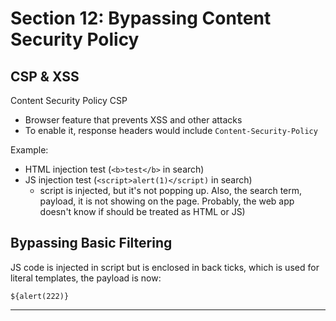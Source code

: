 # Section 12: Bypassing Content Security Policy

## CSP & XSS

Content Security Policy CSP
- Browser feature that prevents XSS and other attacks
- To enable it, response headers would include `Content-Security-Policy`

Example: 
- HTML injection test (`<b>test</b>` in search)
- JS injection test (`<script>alert(1)</script)` in search)
  - script is injected, but it's not popping up. Also, the search term, payload, it is not showing on the page. Probably, the web app doesn't know if should be treated as HTML or JS)

## Bypassing Basic Filtering

JS code is injected in script but is enclosed in back ticks, which is used for literal templates, the payload is now:

```
${alert(222)}
```

---
